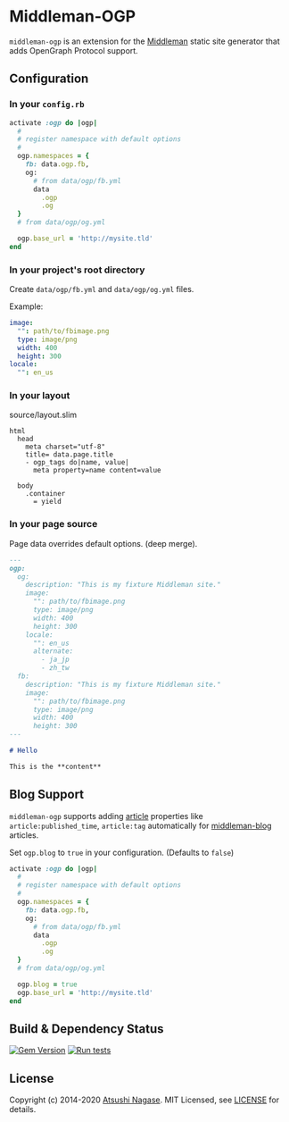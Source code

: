 # Middleman-OGP

`middleman-ogp` is an extension for the [Middleman] static site generator that adds OpenGraph Protocol support.

## Configuration

### In your `config.rb`

```ruby
activate :ogp do |ogp|
  #
  # register namespace with default options
  #
  ogp.namespaces = {
    fb: data.ogp.fb,
    og:
      # from data/ogp/fb.yml
      data
        .ogp
        .og
  }
  # from data/ogp/og.yml

  ogp.base_url = 'http://mysite.tld'
end
```

### In your project's root directory

Create `data/ogp/fb.yml` and `data/ogp/og.yml` files.

Example:

```yaml
image:
  "": path/to/fbimage.png
  type: image/png
  width: 400
  height: 300
locale:
  "": en_us
```

### In your layout

source/layout.slim

```
html
  head
    meta charset="utf-8"
    title= data.page.title
    - ogp_tags do|name, value|
      meta property=name content=value

  body
    .container
      = yield
```

### In your page source

Page data overrides default options. (deep merge).

```markdown
---
ogp:
  og:
    description: "This is my fixture Middleman site."
    image:
      "": path/to/fbimage.png
      type: image/png
      width: 400
      height: 300
    locale:
      "": en_us
      alternate:
        - ja_jp
        - zh_tw
  fb:
    description: "This is my fixture Middleman site."
    image:
      "": path/to/fbimage.png
      type: image/png
      width: 400
      height: 300
---

# Hello

This is the **content**
```

## Blog Support

`middleman-ogp` supports adding [article] properties like `article:published_time`, `article:tag` automatically for [middleman-blog] articles.

Set `ogp.blog` to `true` in your configuration. (Defaults to `false`)

```ruby
activate :ogp do |ogp|
  #
  # register namespace with default options
  #
  ogp.namespaces = {
    fb: data.ogp.fb,
    og:
      # from data/ogp/fb.yml
      data
        .ogp
        .og
  }
  # from data/ogp/og.yml

  ogp.blog = true
  ogp.base_url = 'http://mysite.tld'
end
```

## Build & Dependency Status

[![Gem Version](https://badge.fury.io/rb/middleman-ogp.png)][gem]
[![Run tests](https://github.com/ngs/middleman-ogp/workflows/Run%20tests/badge.svg)][ghaction]

## License

Copyright (c) 2014-2020 [Atsushi Nagase]. MIT Licensed, see [LICENSE] for details.

[middleman]: http://middlemanapp.com
[middleman-blog]: https://github.com/middleman/middleman-blog
[gem]: https://rubygems.org/gems/middleman-ogp
[ghaction]: https://github.com/ngs/middleman-ogp/actions?query=workflow%3A%22Run+tests%22
[license]: https://github.com/ngs/middleman-ogp/blob/master/LICENSE.md
[atsushi nagase]: http://ngs.io/
[article]: http://ogp.me/#type_article
